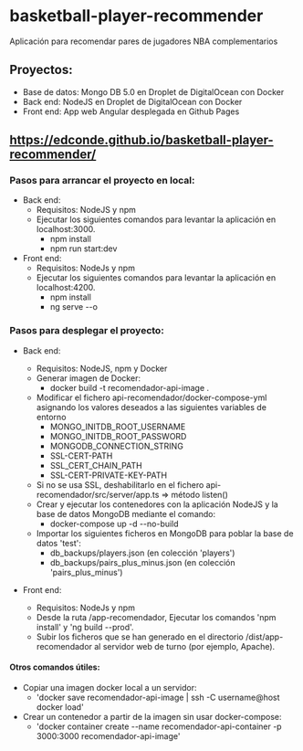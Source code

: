 # basketball-player-recommender
Aplicación para recomendar pares de jugadores NBA complementarios

## Proyectos:
- Base de datos: Mongo DB 5.0 en Droplet de DigitalOcean con Docker
- Back end: NodeJS en Droplet de DigitalOcean con Docker
- Front end: App web Angular desplegada en Github Pages

## https://edconde.github.io/basketball-player-recommender/

### Pasos para arrancar el proyecto en local:

- Back end:
    -   Requisitos: NodeJS y npm
    -   Ejecutar los siguientes comandos para levantar la aplicación en localhost:3000.
        -   npm install
        -   npm run start:dev
- Front end:
    -   Requisitos: NodeJs y npm
    -   Ejecutar los siguientes comandos para levantar la aplicación en localhost:4200.
        -   npm install
        -   ng serve --o
        
### Pasos para desplegar el proyecto:
- Back end:
    -   Requisitos: NodeJS, npm y Docker
    -   Generar imagen de Docker:
        -   docker build -t recomendador-api-image .
    -   Modificar el fichero api-recomendador/docker-compose-yml asignando los valores deseados a las siguientes variables de entorno
        -   MONGO_INITDB_ROOT_USERNAME
        -   MONGO_INITDB_ROOT_PASSWORD
        -   MONGODB_CONNECTION_STRING
        -   SSL-CERT-PATH
        -   SSL_CERT_CHAIN_PATH
        -   SSL-CERT-PRIVATE-KEY-PATH
    -   Si no se usa SSL, deshabilitarlo en el fichero api-recomendador/src/server/app.ts => método listen()
    -   Crear y ejecutar los contenedores con la aplicación NodeJS y la base de datos MongoDB mediante el comando:
        -   docker-compose up -d --no-build
    -   Importar los siguientes ficheros en MongoDB para poblar la base de datos 'test':
        -   db_backups/players.json (en colección 'players')
        -   db_backups/pairs_plus_minus.json (en colección 'pairs_plus_minus')

- Front end:
    -   Requisitos: NodeJs y npm
    -   Desde la ruta /app-recomendador, Ejecutar los comandos 'npm install' y 'ng build --prod'.
    -   Subir los ficheros que se han generado en el directorio /dist/app-recomendador al servidor web de turno (por ejemplo, Apache).

#### Otros comandos útiles:
-   Copiar una imagen docker local a un servidor:
    -   'docker save recomendador-api-image | ssh -C username@host docker load'
-   Crear un contenedor a partir de la imagen sin usar docker-compose:
    -   'docker container create --name recomendador-api-container -p 3000:3000 recomendador-api-image'
